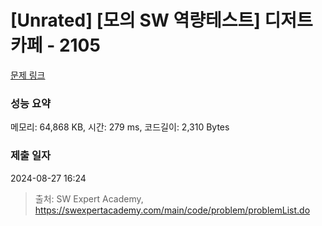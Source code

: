 # [Unrated] [모의 SW 역량테스트] 디저트 카페 - 2105 

[문제 링크](https://swexpertacademy.com/main/code/problem/problemDetail.do?contestProbId=AV5VwAr6APYDFAWu) 

### 성능 요약

메모리: 64,868 KB, 시간: 279 ms, 코드길이: 2,310 Bytes

### 제출 일자

2024-08-27 16:24



> 출처: SW Expert Academy, https://swexpertacademy.com/main/code/problem/problemList.do